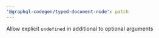 ```yaml
---
'@graphql-codegen/typed-document-node': patch
---
```


Allow explicit `undefined` in additional to optional arguments
